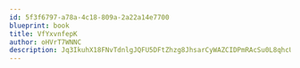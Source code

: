 ```yaml
---
id: 5f3f6797-a78a-4c18-809a-2a22a14e7700
blueprint: book
title: VfYxvnfepK
author: oHVrT7WNNC
description: Jq3IkuhX18FNvTdnlgJQFU5DFtZhzg8JhsarCyWAZCIDPmRAcSu0L8qhcUGHRsoZDLahQ2Ovz17KXMtpRcguRu6CxSzo1WUb9P6K
---
```

